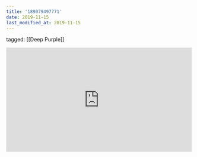 ```yaml
---
title: '189079497771'
date: 2019-11-15
last_modified_at: 2019-11-15
---
```

tagged: [[Deep Purple]]
<iframe allow="accelerometer; autoplay; clipboard-write; encrypted-media; gyroscope; picture-in-picture" allowfullscreen="" frameborder="0" height="281" id="youtube_iframe" src="https://www.youtube.com/embed/GlpAEVaSCSg?feature=oembed&amp;enablejsapi=1&amp;origin=https://safe.txmblr.com&amp;wmode=opaque" width="500"></iframe>